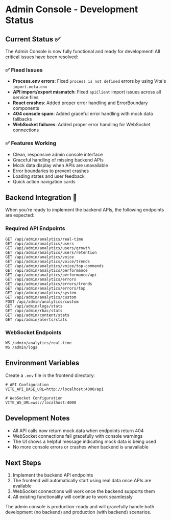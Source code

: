 # Admin Console - Development Status

## Current Status ✅

The Admin Console is now fully functional and ready for development! All critical issues have been resolved:

### ✅ Fixed Issues
- **Process.env errors**: Fixed `process is not defined` errors by using Vite's `import.meta.env`
- **API import/export mismatch**: Fixed `apiClient` import issues across all service files
- **React crashes**: Added proper error handling and ErrorBoundary components
- **404 console spam**: Added graceful error handling with mock data fallbacks
- **WebSocket failures**: Added proper error handling for WebSocket connections

### ✅ Features Working
- Clean, responsive admin console interface
- Graceful handling of missing backend APIs
- Mock data display when APIs are unavailable
- Error boundaries to prevent crashes
- Loading states and user feedback
- Quick action navigation cards

## Backend Integration 🚀

When you're ready to implement the backend APIs, the following endpoints are expected:

### Required API Endpoints
```
GET /api/admin/analytics/real-time
GET /api/admin/analytics/users
GET /api/admin/analytics/users/growth
GET /api/admin/analytics/users/retention
GET /api/admin/analytics/voice
GET /api/admin/analytics/voice/trends
GET /api/admin/analytics/voice/top-commands
GET /api/admin/analytics/performance
GET /api/admin/analytics/performance/api
GET /api/admin/analytics/errors
GET /api/admin/analytics/errors/trends
GET /api/admin/analytics/errors/top
GET /api/admin/analytics/system
GET /api/admin/analytics/custom
POST /api/admin/analytics/custom
GET /api/admin/logs/stats
GET /api/admin/rbac/stats
GET /api/admin/content/stats
GET /api/admin/alerts/stats
```

### WebSocket Endpoints
```
WS /admin/analytics/real-time
WS /admin/logs
```

## Environment Variables

Create a `.env` file in the frontend directory:

```env
# API Configuration
VITE_API_BASE_URL=http://localhost:4000/api

# WebSocket Configuration  
VITE_WS_URL=ws://localhost:4000
```

## Development Notes

- All API calls now return mock data when endpoints return 404
- WebSocket connections fail gracefully with console warnings
- The UI shows a helpful message indicating mock data is being used
- No more console errors or crashes when backend is unavailable

## Next Steps

1. Implement the backend API endpoints
2. The frontend will automatically start using real data once APIs are available
3. WebSocket connections will work once the backend supports them
4. All existing functionality will continue to work seamlessly

The admin console is production-ready and will gracefully handle both development (no backend) and production (with backend) scenarios.
